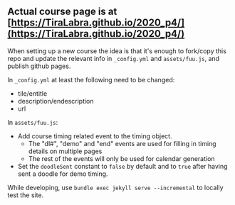 ## Actual course page is at [https://TiraLabra.github.io/2020_p4/](https://TiraLabra.github.io/2020_p4/)

When setting up a new course the idea is that it's enough to fork/copy this repo and update the relevant info in `_config.yml` and `assets/fuu.js`, and publish github pages.

In `_config.yml` at least the following need to be changed:
* tile/entitle
* description/endescription
* url

In `assets/fuu.js`:
* Add course timing related event to the timing object.
    * The "dl#", "demo" and "end" events are used for filling in timing details on multiple pages
    * The rest of the events will only be used for calendar generation
* Set the `doodleSent` constant to `false` by default and to `true` after having sent a doodle for demo timing.

While developing, use `bundle exec jekyll serve --incremental` to locally test the site.
